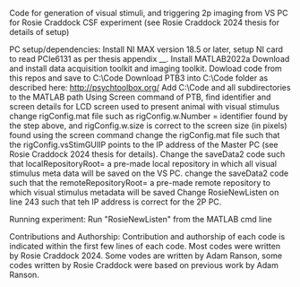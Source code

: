 
Code for generation of visual stimuli, and triggering 2p imaging from VS PC for Rosie Craddock CSF experiment (see Rosie Craddock 2024 thesis for details of setup)

PC setup/dependencies: 
Install NI MAX version 18.5 or later, setup NI card to read PCIe6131 as per thesis appendix __.
Install MATLAB2022a 
Download and install data acquisition toolkit and imaging toolkit.
Dowload code from this repos and save to C:\\Code 
Download PTB3 into C:\\Code folder as described here: http://psychtoolbox.org/
Add C:\\Code and all subdirectories to the MATLAB path
Using Screen command of PTB, find identifier and screen details for LCD screen used to present animal with visual stimulus
change rigConfig.mat file such as rigConfig.w.Number = identifier found by the step above, and rigConfig.w.size is correct to the screen size (in pixels) found using the screen command
change the rigConfig.mat file such that the rigConfig.vsStimGUIIP points to the IP address of the Master PC (see Rosie Craddock 2024 thesis for details). 
Change the saveData2 code such that localRepositoryRoot= a pre-made local repository in which all visual stimulus meta data will be saved on the VS PC.
change the saveData2 code such that the remoteRepositoryRoot= a pre-made remote repository to which visual stimulus metadata will be saved
Change RosieNewListen on line 243 such that teh IP address is correct for the 2P PC.

Running experiment:
Run "RosieNewListen" from the MATLAB cmd line

Contributions and Authorship:
Contribution and authorship of each code is indicated within the first few lines of each code. Most codes were written by Rosie Craddock 2024. 
Some vodes are written by Adam Ranson, some codes written by Rosie Craddock were based on previous work by Adam Ranson.
